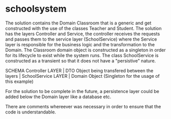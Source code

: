 # schoolsystem

The solution contains the Domain Classroom that is a generic and get constructed with the use of the classes Teacher and Student.
The solution has the layers Controller and Service, the controller receives the requests and passes them to the service layer (SchoolService) where the Service layer
is responsible for the business logic and the transformation to the Domain.
The Classroom domain object is constructed as a singleton in order for its lifecycle to exist while the system runs.
The class SchoolService is constructed as a transient so that it does not have a "persistive" nature.


SCHEMA
Controller LAYER
|
DTO Object being transfered between the layers
|
SchoolService LAYER
|
Domain Object (Singleton for the usage of this example)


For the solution to be complete in the future, a persistence layer could be added below the Domain layer like a database etc.

There are comments whereever was necessary in order to ensure that the code is understandable.